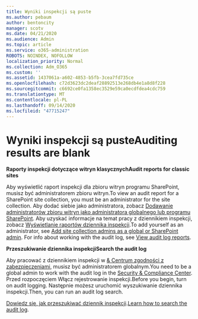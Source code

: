 ```yaml
---
title: Wyniki inspekcji są puste
ms.author: pebaum
author: bentoncity
manager: scotv
ms.date: 04/21/2020
ms.audience: Admin
ms.topic: article
ms.service: o365-administration
ROBOTS: NOINDEX, NOFOLLOW
localization_priority: Normal
ms.collection: Adm_O365
ms.custom: ''
ms.assetid: 1437061a-a602-4853-b5fb-3cea7fd735ce
ms.openlocfilehash: c72d3623dc2deaf28892513e268db4e1a8d8f228
ms.sourcegitcommit: c6692ce0fa1358ec3529e59ca0ecdfdea4cdc759
ms.translationtype: MT
ms.contentlocale: pl-PL
ms.lasthandoff: 09/14/2020
ms.locfileid: "47715247"
---
```

# <a name="auditing-results-are-blank"></a><span data-ttu-id="eeac4-102">Wyniki inspekcji są puste</span><span class="sxs-lookup"><span data-stu-id="eeac4-102">Auditing results are blank</span></span>

 <span data-ttu-id="eeac4-103">**Raporty inspekcji dotyczące witryn klasycznych**</span><span class="sxs-lookup"><span data-stu-id="eeac4-103">**Audit reports for classic sites**</span></span>
  
<span data-ttu-id="eeac4-104">Aby wyświetlić raport inspekcji dla zbioru witryn programu SharePoint, musisz być administratorem zbioru witryn.</span><span class="sxs-lookup"><span data-stu-id="eeac4-104">To view an audit report for a SharePoint site collection, you must be an administrator for the site collection.</span></span> <span data-ttu-id="eeac4-105">Aby dodać siebie jako administratora, zobacz [Dodawanie administratorów zbioru witryn jako administratora globalnego lub programu SharePoint](https://go.microsoft.com/fwlink/?linkid=869390). Aby uzyskać informacje na temat pracy z dziennikiem inspekcji, zobacz [Wyświetlanie raportów dziennika inspekcji](https://go.microsoft.com/fwlink/?linkid=395237).</span><span class="sxs-lookup"><span data-stu-id="eeac4-105">To add yourself as an administrator, see [Add site collection admins as a global or SharePoint admin](https://go.microsoft.com/fwlink/?linkid=869390). For info about working with the audit log, see [View audit log reports](https://go.microsoft.com/fwlink/?linkid=395237).</span></span> 
  
 <span data-ttu-id="eeac4-106">**Przeszukiwanie dziennika inspekcji**</span><span class="sxs-lookup"><span data-stu-id="eeac4-106">**Search the audit log**</span></span>
  
<span data-ttu-id="eeac4-107">Aby pracować z dziennikiem inspekcji w [ &amp; Centrum zgodności z zabezpieczeniami](https://protection.office.com), musisz być administratorem globalnym.</span><span class="sxs-lookup"><span data-stu-id="eeac4-107">You need to be a global admin to work with the audit log in the [Security &amp; Compliance Center](https://protection.office.com).</span></span> <span data-ttu-id="eeac4-108">Przed rozpoczęciem Włącz rejestrowanie inspekcji.</span><span class="sxs-lookup"><span data-stu-id="eeac4-108">Before you begin, turn on audit logging.</span></span> <span data-ttu-id="eeac4-109">Następnie możesz uruchomić wyszukiwanie dziennika inspekcji.</span><span class="sxs-lookup"><span data-stu-id="eeac4-109">Then, you can run an audit log search.</span></span> 
  
<span data-ttu-id="eeac4-110">[Dowiedz się, jak przeszukiwać dziennik inspekcji](https://go.microsoft.com/fwlink/?linkid=708432).</span><span class="sxs-lookup"><span data-stu-id="eeac4-110">[Learn how to search the audit log](https://go.microsoft.com/fwlink/?linkid=708432).</span></span>
  

